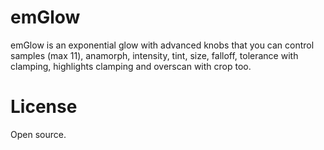 # emGlow
emGlow is an exponential glow with advanced knobs that you can control samples (max 11), anamorph, intensity, tint, size, falloff, tolerance with clamping, highlights clamping and overscan with crop too.

# License
Open source.
